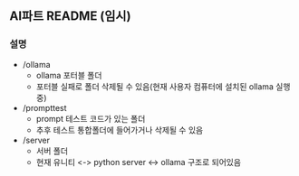 ## AI파트 README (임시)

### 설명
- /ollama
    - ollama 포터블 폴더
    - 포터블 실패로 폴더 삭제될 수 있음(현재 사용자 컴퓨터에 설치된 ollama 실행중)
- /prompttest
    - prompt 테스트 코드가 있는 폴더
    - 추후 테스트 통합폴더에 들어가거나 삭제될 수 있음
- /server
    - 서버 폴더
    - 현재 유니티 <-> python server <-> ollama 구조로 되어있음
